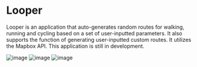 # Looper
Looper is an application that auto-generates random routes for walking, running and cycling based on a set of user-inputted parameters. It also supports the function of generating user-inputted custom routes. It utilizes the Mapbox API. This application is still in development. 

![image](https://github.com/user-attachments/assets/055b0125-972f-4eb6-b3fc-633477d86ca3)
![image](https://github.com/user-attachments/assets/50f8a182-138f-4725-abe2-1abcc7b3ce55)
![image](https://github.com/user-attachments/assets/d94c0bab-8775-4355-9dd9-6ecf1298aacb)



